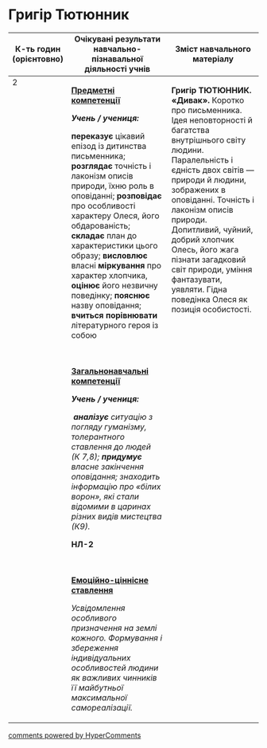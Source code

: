 <div id="hypercomments_widget" class="js-hypercomments-widget invisible"></div>

# Григір Тютюнник

<table>
  <tr>
    <td width="10%" align="center"><b>К-ть годин (орієнтовно)</b></td>
    <td width="45%" align="center"><b>Очікувані результати навчально-пізнавальної діяльності учнів</b></td>
    <td width="45%" align="center"><b>Зміст навчального матеріалу</b></td>
  </tr>
<tbody>
  <tr>
<td width="10%" style="vertical-align:top !important;">2</td>
    <td width="45%" style="vertical-align:top !important;">
<p><strong><u>Предметні компетенції</u></strong></p>
<p><strong><em>Учень / учениця:</em></strong></p>
<p><strong>переказує</strong> цікавий епізод із дитинства письменника; <strong>розглядає</strong> точність і лаконізм описів природи, їхню роль в оповіданні; <strong>розповідає</strong> про особливості характеру Олеся, його обдарованість; <strong>складає</strong> план до характеристики цього образу; <strong>висловлює </strong>власні <strong>міркування </strong>про характер хлопчика, <strong>оцінює </strong>його незвичну поведінку; <strong>пояснює</strong> назву оповідання; <strong>вчиться порівнювати </strong>літературного героя із собою</p>
<p>&nbsp;</p>
<p><strong><u>Загальнонавчальні компетенції</u></strong></p>
<p><strong><em>Учень / учениця: </em></strong></p>
<p><strong><em>&nbsp;аналізує</em></strong><em> ситуацію з погляду гуманізму, толерантного ставлення до людей (К&nbsp;7,8); <strong>придумує</strong> власне закінчення оповідання; знаходить інформацію про &laquo;білих ворон&raquo;, які стали відомими в царинах різних видів мистецтва (К9).</em></p>
<p><strong>НЛ-2</strong></p>
<p>&nbsp;</p>
<p><strong><u>Емоційно-ціннісне ставлення</u></strong></p>
<p><em>Усвідомлення особливого призначення на землі кожного. Формування і збереження індивідуальних особливостей людини як важливих чинників її майбутньої максимальної самореалізації.</em></p>
</td>
    <td width="45%" style="vertical-align:top !important;">
<p><strong>Григір ТЮТЮННИК. &laquo;Дивак&raquo;</strong><strong>.</strong> Коротко про письменника. Ідея неповторності й багатства внутрішнього світу людини. Паралельність і єдність двох світів &mdash; природи й людини, зображених в оповіданні. Точність і лаконізм описів природи. Допитливий, чуйний, добрий хлопчик Олесь, його жага пізнати загадковий світ природи, уміння фантазувати, уявляти. Гідна поведінка Олеся як позиція особистості.</p></td>
  </tr>
</tbody>
</table>

<div class="js-hypercomments-container">
<a href="http://hypercomments.com" class="hc-link" title="comments widget">comments powered by HyperComments</a>
</div>